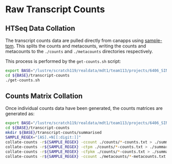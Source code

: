 # Raw Transcript Counts

## HTSeq Data Collation

The transcript counts data are pulled directly from canapps using [sample-tpm](https://gitlab.internal.sanger.ac.uk/ad33/sample-tpm). This splits the counts and metacounts, writing the counts and metacounts to the `./counts` and `./metacounts` directories respectively.

This process is performed by the `get-counts.sh` script:

~~~bash
export BASE="/lustre/scratch119/realdata/mdt1/team113/projects/6406_SIN3B_role_in_melanoma_resistance_and_progression"
cd ${BASE}/transcript-counts
./get-counts.sh
~~~

## Counts Matrix Collation

Once individual counts data have been generated, the counts matrices are generated as:

~~~bash
export BASE="/lustre/scratch119/realdata/mdt1/team113/projects/6406_SIN3B_role_in_melanoma_resistance_and_progression"
cd ${BASE}/transcript-counts
mkdir ${BASE}/transcript-counts/summarised
SAMPLE_REGEX="[AS].+N[[:digit:]]"
collate-counts -r${SAMPLE_REGEX} -ccount ./counts/*-counts.txt > ./summarised/2581-feature-count-v103.txt
collate-counts -r${SAMPLE_REGEX} -ctpm ./counts/*-counts.txt > ./summarised/2581-feature-tpm-v103.txt
collate-counts -r${SAMPLE_REGEX} -cfpkm ./counts/*-counts.txt > ./summarised/2581-feature-fpkm-v103.txt
collate-counts -r${SAMPLE_REGEX} -ccount ./metacounts/*-metacounts.txt > ./summarised/2581-metafeature-count-v103.txt
~~~
